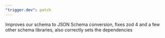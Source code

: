 ```yaml
---
"trigger.dev": patch
---
```


Improves our schema to JSON Schema conversion, fixes zod 4 and a few other schema libraries, also correctly sets the dependencies
